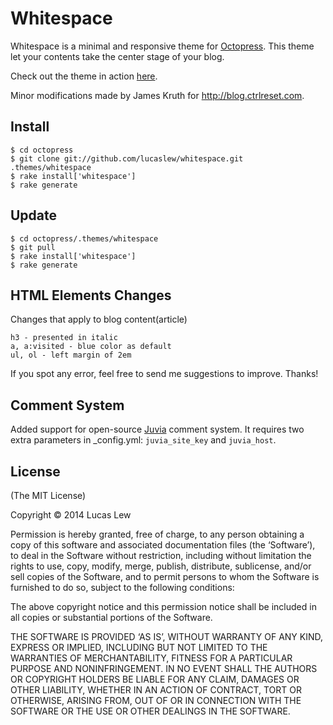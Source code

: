 Whitespace
==========
Whitespace is a minimal and responsive theme for [Octopress](http://octopress.org). This theme let your contents take the center stage of your blog.

Check out the theme in action [here](http://lucaslew.com).

Minor modifications made by James Kruth for http://blog.ctrlreset.com.

Install
-------
    $ cd octopress
    $ git clone git://github.com/lucaslew/whitespace.git .themes/whitespace
    $ rake install['whitespace']
    $ rake generate


Update
------
    $ cd octopress/.themes/whitespace
    $ git pull
    $ rake install['whitespace']
    $ rake generate


HTML Elements Changes
---------------------
Changes that apply to blog content(article)

	h3 - presented in italic
	a, a:visited - blue color as default
	ul, ol - left margin of 2em

If you spot any error, feel free to send me suggestions to improve. Thanks!


Comment System
--------------
Added support for open-source [Juvia](https://github.com/phusion/juvia) comment system. It requires two extra parameters in _config.yml: `juvia_site_key` and `juvia_host`.


License
-------
(The MIT License)

Copyright © 2014 Lucas Lew

Permission is hereby granted, free of charge, to any person obtaining a copy of this software and associated documentation files (the ‘Software’), to deal in the Software without restriction, including without limitation the rights to use, copy, modify, merge, publish, distribute, sublicense, and/or sell copies of the Software, and to permit persons to whom the Software is furnished to do so, subject to the following conditions:

The above copyright notice and this permission notice shall be included in all copies or substantial portions of the Software.

THE SOFTWARE IS PROVIDED ‘AS IS’, WITHOUT WARRANTY OF ANY KIND, EXPRESS OR IMPLIED, INCLUDING BUT NOT LIMITED TO THE WARRANTIES OF MERCHANTABILITY, FITNESS FOR A PARTICULAR PURPOSE AND NONINFRINGEMENT. IN NO EVENT SHALL THE AUTHORS OR COPYRIGHT HOLDERS BE LIABLE FOR ANY CLAIM, DAMAGES OR OTHER LIABILITY, WHETHER IN AN ACTION OF CONTRACT, TORT OR OTHERWISE, ARISING FROM, OUT OF OR IN CONNECTION WITH THE SOFTWARE OR THE USE OR OTHER DEALINGS IN THE SOFTWARE.


